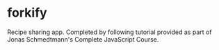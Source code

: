 # forkify

Recipe sharing app. Completed by following tutorial provided as part of Jonas Schmedtmann's Complete JavaScript Course.
